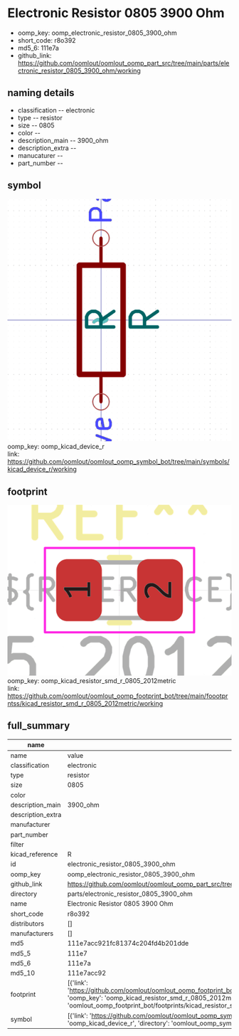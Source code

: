 # Electronic Resistor 0805 3900 Ohm

  
* oomp_key: oomp_electronic_resistor_0805_3900_ohm 
* short_code: r8o392
* md5_6: 111e7a  
* github_link: https://github.com/oomlout/oomlout_oomp_part_src/tree/main/parts/electronic_resistor_0805_3900_ohm/working  
## naming details
* classification -- electronic
* type -- resistor
* size -- 0805
* color -- 
* description_main -- 3900_ohm
* description_extra -- 
* manucaturer -- 
* part_number -- 



## symbol

![](symbol/0/working/working_600.png)  
oomp_key: oomp_kicad_device_r  
link: https://github.com/oomlout/oomlout_oomp_symbol_bot/tree/main/symbols/kicad_device_r/working  

## footprint

![](footprint/0/working/working_600.png)  
oomp_key: oomp_kicad_resistor_smd_r_0805_2012metric  
link: https://github.com/oomlout/oomlout_oomp_footprint_bot/tree/main/foootprntss/kicad_resistor_smd_r_0805_2012metric/working  

## full_summary
| name | value | 
| --- | --- | 
| name | value | 
| classification | electronic | 
| type | resistor | 
| size | 0805 | 
| color |  | 
| description_main | 3900_ohm | 
| description_extra |  | 
| manufacturer |  | 
| part_number |  | 
| filter |  | 
| kicad_reference | R | 
| id | electronic_resistor_0805_3900_ohm | 
| oomp_key | oomp_electronic_resistor_0805_3900_ohm | 
| github_link | https://github.com/oomlout/oomlout_oomp_part_src/tree/main/parts/electronic_resistor_0805_3900_ohm/working | 
| directory | parts/electronic_resistor_0805_3900_ohm | 
| name | Electronic Resistor 0805 3900 Ohm | 
| short_code | r8o392 | 
| distributors | [] | 
| manufacturers | [] | 
| md5 | 111e7acc921fc81374c204fd4b201dde | 
| md5_5 | 111e7 | 
| md5_6 | 111e7a | 
| md5_10 | 111e7acc92 | 
| footprint | [{'link': 'https://github.com/oomlout/oomlout_oomp_footprint_bot/tree/main/foootprntss/kicad_resistor_smd_r_0805_2012metric', 'oomp_key': 'oomp_kicad_resistor_smd_r_0805_2012metric', 'directory': 'oomlout_oomp_footprint_bot/footprints/kicad_resistor_smd_r_0805_2012metric//working/working.kicad_mod'}] | 
| symbol | [{'link': 'https://github.com/oomlout/oomlout_oomp_symbol_bot/tree/main/symbols/kicad_device_r', 'oomp_key': 'oomp_kicad_device_r', 'directory': 'oomlout_oomp_symbol_bot/symbols/kicad_device_r//working/working.kicad_sym'}] | 
